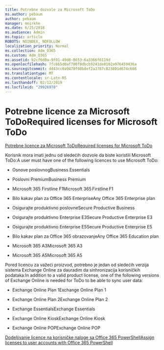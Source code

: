 ```yaml
---
title: Potrebne dozvole za Microsoft ToDo
ms.author: pebaum
author: pebaum
manager: mnirkhe
ms.date: 6/25/2018
ms.audience: Admin
ms.topic: article
ROBOTS: NOINDEX, NOFOLLOW
localization_priority: Normal
ms.collection: Adm_O365
ms.custom: Adm_O365
ms.assetid: b2cf6d0a-9f01-49d8-8653-6a3366f6119d
ms.openlocfilehash: 7fc665d0af708f0dbcb9241de8102a976459436a
ms.sourcegitcommit: dd43cc0a9470f98b8ef2a3787c823801d674c666
ms.translationtype: MT
ms.contentlocale: sr-Latn-RS
ms.lasthandoff: 02/12/2019
ms.locfileid: "29926978"
---
```

# <a name="required-licenses-for-microsoft-todo"></a><span data-ttu-id="48d2d-102">Potrebne licence za Microsoft ToDo</span><span class="sxs-lookup"><span data-stu-id="48d2d-102">Required licenses for Microsoft ToDo</span></span>

[<span data-ttu-id="48d2d-103">Potrebne licence za Microsoft ToDo</span><span class="sxs-lookup"><span data-stu-id="48d2d-103">Required licenses for Microsoft ToDo</span></span>](https://support.office.com/article/381e9d1b-c500-49b5-973e-890fd86528d7.aspx)
  
<span data-ttu-id="48d2d-104">Korisnik mora imati jednu od sledećih dozvole da biste koristili Microsoft ToDo:</span><span class="sxs-lookup"><span data-stu-id="48d2d-104">A user must have one of the following licences to use Microsoft ToDo:</span></span>
  
- <span data-ttu-id="48d2d-105">Osnove poslovnog</span><span class="sxs-lookup"><span data-stu-id="48d2d-105">Business Essentials</span></span>
    
- <span data-ttu-id="48d2d-106">Poslovni Premium</span><span class="sxs-lookup"><span data-stu-id="48d2d-106">Business Premium</span></span>
    
- <span data-ttu-id="48d2d-107">Microsoft 365 Firstline F1</span><span class="sxs-lookup"><span data-stu-id="48d2d-107">Microsoft 365 Firstline F1</span></span>
    
- <span data-ttu-id="48d2d-108">Bilo kakav plan za Office 365 Enterprise</span><span class="sxs-lookup"><span data-stu-id="48d2d-108">Any Office 365 Enterprise plan</span></span>
    
- <span data-ttu-id="48d2d-109">Osigurajte produktivno poslovne</span><span class="sxs-lookup"><span data-stu-id="48d2d-109">Secure Productive Business</span></span>
    
- <span data-ttu-id="48d2d-110">Osigurajte produktivno Enterprise E3</span><span class="sxs-lookup"><span data-stu-id="48d2d-110">Secure Productive Enterprise E3</span></span>
    
- <span data-ttu-id="48d2d-111">Osigurajte produktivno Enterprise E5</span><span class="sxs-lookup"><span data-stu-id="48d2d-111">Secure Productive Enterprise E5</span></span>
    
- <span data-ttu-id="48d2d-112">Bilo kakav plan za Office 365 obrazovanje</span><span class="sxs-lookup"><span data-stu-id="48d2d-112">Any Office 365 Education plan</span></span>
    
- <span data-ttu-id="48d2d-113">Microsoft 365 A3</span><span class="sxs-lookup"><span data-stu-id="48d2d-113">Microsoft 365 A3</span></span>
    
- <span data-ttu-id="48d2d-114">Microsoft 365 A5</span><span class="sxs-lookup"><span data-stu-id="48d2d-114">Microsoft 365 A5</span></span>
    
<span data-ttu-id="48d2d-115">Pored licencu za važeći proizvod, potrebno je jedan od sledećih verzija sistema Exchange Online za dauradim da sinhronizacija korisničkih podataka:</span><span class="sxs-lookup"><span data-stu-id="48d2d-115">In addition to a valid product license, one of the following versions of Exchange Online is needed for ToDo to be able to sync user data:</span></span> 
  
- <span data-ttu-id="48d2d-116">Exchange Online Plan 1</span><span class="sxs-lookup"><span data-stu-id="48d2d-116">Exchange Online Plan 1</span></span>
    
- <span data-ttu-id="48d2d-117">Exchange Online Plan 2</span><span class="sxs-lookup"><span data-stu-id="48d2d-117">Exchange Online Plan 2</span></span>
    
- <span data-ttu-id="48d2d-118">Exchange Essentials</span><span class="sxs-lookup"><span data-stu-id="48d2d-118">Exchange Essentials</span></span>
    
- <span data-ttu-id="48d2d-119">Exchange Online Kiosk</span><span class="sxs-lookup"><span data-stu-id="48d2d-119">Exchange Online Kiosk</span></span>
    
- <span data-ttu-id="48d2d-120">Exchange Online POP</span><span class="sxs-lookup"><span data-stu-id="48d2d-120">Exchange Online POP</span></span>
    
[<span data-ttu-id="48d2d-121">Dodeljivanje licence na korisničke naloge sa Office 365 PowerShell</span><span class="sxs-lookup"><span data-stu-id="48d2d-121">Assign licenses to user accounts with Office 365 PowerShell</span></span>](https://docs.microsoft.com/office365/enterprise/powershell/assign-licenses-to-user-accounts-with-office-365-powershell )
  

